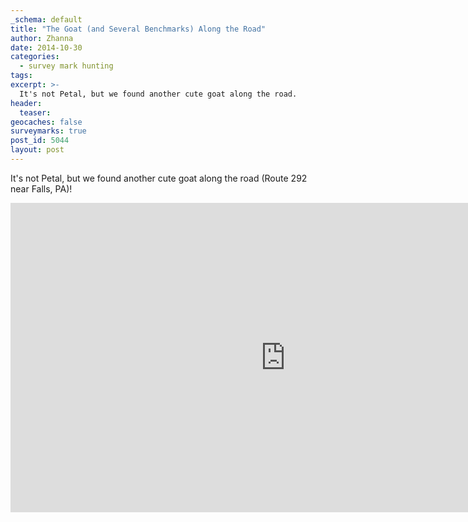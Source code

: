 ```yaml
---
_schema: default
title: "The Goat (and Several Benchmarks) Along the Road"
author: Zhanna
date: 2014-10-30
categories:
  - survey mark hunting
tags:
excerpt: >-
  It's not Petal, but we found another cute goat along the road.
header:
  teaser:
geocaches: false
surveymarks: true
post_id: 5044
layout: post                      
---
```


It's not Petal, but we found another cute goat along the road (Route 292 near Falls, PA)!

<div class="embed-youtube">
  <iframe width="880" height="495" src="https://www.youtube.com/embed/e1SyLaFoWrk?rel=0" title="YouTube video player" frameborder="0" allow="accelerometer; autoplay; clipboard-write; encrypted-media; gyroscope; picture-in-picture" allowfullscreen></iframe>
</div>
